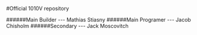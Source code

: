 #Official 1010V repository

######Main Builder --- Mathias Stiasny
######Main Programer --- Jacob Chisholm
######Secondary --- Jack Moscovitch
